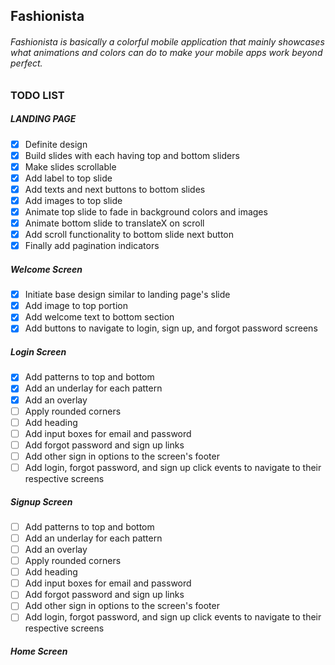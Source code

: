 ## Fashionista

###### Fashionista is basically a colorful mobile application that mainly showcases what animations and colors can do to make your mobile apps work beyond perfect.

### TODO LIST
  ##### LANDING PAGE
  - [x] Definite design
  - [x] Build slides with each having top and bottom sliders
  - [x] Make slides scrollable
  - [x] Add label to top slide
  - [x] Add texts and next buttons to bottom slides
  - [x] Add images to top slide
  - [x] Animate top slide to fade in background colors and images
  - [x] Animate bottom slide to translateX on scroll
  - [x] Add scroll functionality to bottom slide next button
  - [x] Finally add pagination indicators

  ##### Welcome Screen
  - [x] Initiate base design similar to landing page's slide
  - [x] Add image to top portion
  - [x] Add welcome text to bottom section
  - [x] Add buttons to navigate to login, sign up, and forgot password screens

  ##### Login Screen
  - [x] Add patterns to top and bottom
  - [x] Add an underlay for each pattern
  - [x] Add an overlay
  - [ ] Apply rounded corners
  - [ ] Add heading
  - [ ] Add input boxes for email and password
  - [ ] Add forgot password and sign up links
  - [ ] Add other sign in options to the screen's footer
  - [ ] Add login, forgot password, and sign up click events to navigate to their respective screens

##### Signup Screen
  - [ ] Add patterns to top and bottom
  - [ ] Add an underlay for each pattern
  - [ ] Add an overlay
  - [ ] Apply rounded corners
  - [ ] Add heading
  - [ ] Add input boxes for email and password
  - [ ] Add forgot password and sign up links
  - [ ] Add other sign in options to the screen's footer
  - [ ] Add login, forgot password, and sign up click events to navigate to their respective screens

##### Home Screen
